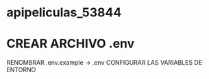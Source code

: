 # apipeliculas_53844

# CREAR ARCHIVO .env
RENOMBRAR .env.example -> .env
CONFIGURAR LAS VARIABLES DE ENTORNO